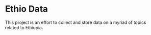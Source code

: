 # Ethio Data

This project is an effort to collect and store data on a myriad of topics related to Ethiopia.
